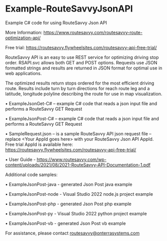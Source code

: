 # Example-RouteSavvyJsonAPI
Example C# code for using RouteSavvy Json API

More Information: https://www.routesavvy.com/routesavvy-route-optimization-api/

Free trial: https://routesavvy.flywheelsites.com/routesavvy-api-free-trial/


RouteSavvy API is an easy to use REST service for optimizing driving stop order. RSAPI.svc allows both GET and POST options. Requests use JSON formatted strings and results are returned in JSON format for optimal use in web applications.

The optimized results return stops ordered for the most efficient driving route. Results include turn by turn directions for reach route leg and a latitude, longitude polyline describing the route for use in map visualization.

•	ExampleJsonGet-C# – example C# code that reads a json input file and performs a RouteSavvy GET Request

•	ExampleJsonPost-C# – example C# code that reads a json input file and performs a RouteSavvy GET Request

•	SampleRequest.json – is a sample RouteSavvy API json request file – replace \<Your AppId goes here\>  with your RouteSavvy Json API AppId.
Free trial AppId is available here: https://routesavvy.flywheelsites.com/routesavvy-api-free-trial/

•	User Guide - https://www.routesavvy.com/wp-content/uploads/2021/08/2021-RouteSavvy-API-Documentation-1.pdf

Additional code samples:

•	ExampleJsonPost-java - generated Json Post java example

•	ExampleJsonPost-node - Visual Studio 2022 node.js project example

•	ExampleJsonPost-php - generated Json Post php example

•	ExampleJsonPost-py - Visual Studio 2022 python project example

•	ExampleJsonPost-vb - generated Json Post vb example

For assistance, please contact routesavvy@onterrasystems.com

